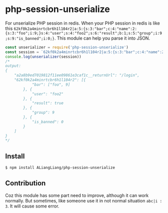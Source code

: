 # php-session-unserialize

For unserialize PHP session in redis. When your PHP session in redis is like this `62kf0k2a4minrtcbr6h1l104r2|a:5:{s:3:"bar";c:4:"name":2:{s:3:"foo";i:9;}s:4:"user";s:4:"foo2";s:6:"result";b:1;s:5:"group";i:9;s:9:"is_banned";i:0;}`. This module can help you parse it into JSON.

```js
const unserializer = require('php-session-unserialize')
const session = `62kf0k2a4minrtcbr6h1l104r2|a:5:{s:3:"bar";c:4:"name":2:{s:3:"foo";i:9;}s:4:"user";s:4:"foo2";s:6:"result";b:1;s:5:"group";i:9;s:9:"is_banned";i:0;}`
console.log(unserializer(session))
/*
output:
{
	"a2a8b9ed7019812f11ee09861e3caf1c__returnUrl": "/login",
	"62kf0k2a4minrtcbr6h1l104r2": [{
			"bar": ["foo", 9]
		}, {
			"user": "foo2"
		}, {
			"result": true
		}, {
			"group": 9
		}, {
			"is_banned": 0
		}
	]
}
*/
```

## Install

```bash
$ npm install ALiangLiang/php-session-unserialize
```

## Contribution

Coz this module has some part need to improve, although it can work normally. But sometimes, like someone use it in not normal situation `abc|i : 3`. It will cause some error.